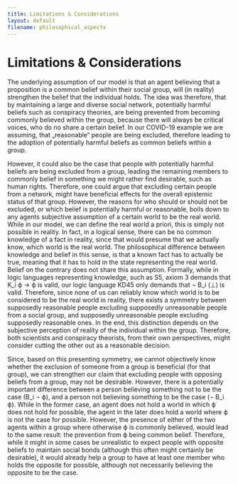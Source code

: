 ```yaml
---
title: Limitations & Considerations
layout: default
filename: philosophical_aspects
--- 
```

# Limitations & Considerations

The underlying assumption of our model is that an agent believing that a proposition is a common belief within their social group, will (in reality) strengthen the belief that the individual holds. The idea was therefore, that by maintaining a large and diverse social network, potentially harmful beliefs such as conspiracy theories, are being prevented from becoming commonly believed within the group, because there will always be critical voices, who do no share a certain belief. In our COVID-19 example we are assuming, that „reasonable“ people are being excluded, therefore leading to the adoption of potentially harmful beliefs as common beliefs within a group. 

However, it could also be the case that people with potentially harmful beliefs are being excluded from a group, leading the remaining members to commonly belief in something we might rather find desirable, such as human rights. Therefore, one could argue that excluding certain people from a network, might have beneficial effects for the overall epistemic status of that group. However, the reasons for who should or should not be excluded, or which belief is potentially harmful or reasonable, boils down to any agents subjective assumption of a certain world to be the real world. While in our model, we can define the real world a priori, this is simply not possible in reality. In fact, in a logical sense, there can be no common knowledge of a fact in reality, since that would presume that we actually know, which world is the real world. The philosophical difference between knowledge and belief in this sense, is that a known fact has to actually be true, meaning that it has to hold in the state representing the real world. Belief on the contrary does not share this assumption. Formally, while in logic languages representing knowledge, such as S5, axiom 3 demands that K_i ϕ -> ϕ is valid, our logic language KD45 only demands that ¬ B_i (⊥) is valid. Therefore, since none of us can reliably know which world is to be considered to be the real world in reality, there exists a symmetry between supposedly reasonable people excluding supposedly unreasonable people from a social group, and supposedly unreasonable people excluding supposedly reasonable ones. In the end, this distinction depends on the subjective perception of reality of the individual within the group. Therefore, both scientists and conspiracy theorists, from their own perspectives, might consider cutting the other out as a reasonable decision.

Since, based on this presenting symmetry, we cannot objectively know whether the exclusion of someone from a group is beneficial (for that group), we can strengthen our claim that excluding people with opposing beliefs from a group, may not be desirable. However, there is a potentially important difference between a person believing something not to be the case (B_i ¬ ϕ), and a person not believing something to be the case (¬ B_i ϕ). While in the former case, an agent does not hold a world in which ϕ does not hold for possible, the agent in the later does hold a world where ϕ is not the case for possible. However, the presence of either of the two agents within a group where otherwise ϕ is commonly believed, would lead to the same result: the prevention from ϕ being common belief. Therefore, while it might in some cases be unrealistic to expect people with opposite beliefs to maintain social bonds (although this often might certainly be desirable), it would already help a group to have at least one member who holds the opposite for possible, although not necessarily believing the opposite to be the case. 

